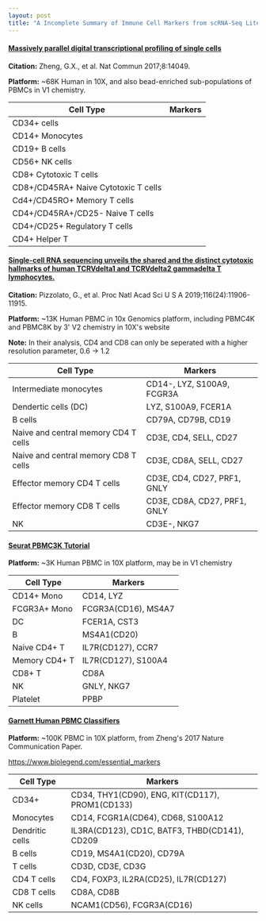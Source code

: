 ```yaml
---
layout: post
title: "A Incomplete Summary of Immune Cell Markers from scRNA-Seq Literature"
---
```


#### [Massively parallel digital transcriptional profiling of single cells](https://www.ncbi.nlm.nih.gov/pubmed/28091601)

**Citation:** Zheng, G.X., et al. Nat Commun 2017;8:14049.

**Platform:** ~68K Human in 10X, and also bead-enriched sub-populations of PBMCs in V1 chemistry.

 Cell Type | Markers 
---|---
CD34+ cells | 
CD14+ Monocytes | 
CD19+ B cells | 
CD56+ NK cells |
CD8+ Cytotoxic T cells |
CD8+/CD45RA+ Naive Cytotoxic T cells |
Cd4+/CD45RO+ Memory T cells |
CD4+/CD45RA+/CD25- Naive T cells | 
CD4+/CD25+ Regulatory T cells | 
CD4+ Helper T |


#### [Single-cell RNA sequencing unveils the shared and the distinct cytotoxic hallmarks of human TCRVdelta1 and TCRVdelta2 gammadelta T lymphocytes.](https://pubmed.ncbi.nlm.nih.gov/31118283-single-cell-rna-sequencing-unveils-the-shared-and-the-distinct-cytotoxic-hallmarks-of-human-tcrv1-and-tcrv2-t-lymphocytes/)

**Citation:** Pizzolato, G., et al.  Proc Natl Acad Sci U S A 2019;116(24):11906-11915.

**Platform:** ~13K Human PBMC in 10x Genomics platform, including PBMC4K and PBMC8K by 3' V2 chemistry in 10X's website 

**Note:** In their analysis, CD4 and CD8 can only be seperated with a higher resolution parameter, 0.6 -> 1.2

 Cell Type | Markers 
---|---
Intermediate monocytes|CD14-, LYZ, S100A9, FCGR3A
Dendertic cells (DC) | LYZ, S100A9, FCER1A
B cells | CD79A, CD79B, CD19
Naive and central memory CD4 T cells | CD3E, CD4, SELL, CD27
Naive and central memory CD8 T cells | CD3E, CD8A, SELL, CD27
Effector memory CD4 T cells | CD3E, CD4, CD27, PRF1, GNLY
Effector memory CD8 T cells | CD3E, CD8A, CD27, PRF1, GNLY
NK | CD3E-, NKG7

#### [Seurat PBMC3K Tutorial](https://satijalab.org/seurat/v3.1/pbmc3k_tutorial.html)

**Platform:** ~3K Human PBMC in 10X platform, may be in V1 chemistry

Cell Type | Markers 
---|---
CD14+ Mono | CD14, LYZ
FCGR3A+ Mono | FCGR3A(CD16), MS4A7
DC | FCER1A, CST3
B | MS4A1(CD20)
Naive CD4+ T | IL7R(CD127), CCR7
Memory CD4+ T | IL7R(CD127), S100A4
CD8+ T | CD8A
NK | GNLY, NKG7
Platelet | PPBP

#### [Garnett Human PBMC Classifiers](https://cole-trapnell-lab.github.io/garnett/classifiers/)

**Platform:** ~100K PBMC in 10X platform, from Zheng's 2017 Nature Communication Paper.

https://www.biolegend.com/essential_markers


Cell Type | Markers 
---|---
CD34+ | CD34, THY1(CD90), ENG, KIT(CD117), PROM1(CD133)
Monocytes | CD14, FCGR1A(CD64), CD68, S100A12
Dendritic cells | IL3RA(CD123), CD1C, BATF3, THBD(CD141), CD209
B cells | CD19, MS4A1(CD20), CD79A
T cells | CD3D, CD3E, CD3G
CD4 T cells | CD4, FOXP3, IL2RA(CD25), IL7R(CD127)
CD8 T cells | CD8A, CD8B
NK cells | NCAM1(CD56), FCGR3A(CD16)




